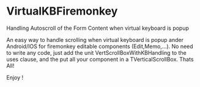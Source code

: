 # VirtualKBFiremonkey
Handling Autoscroll of the Form Content when virtual keyboard is popup

An easy way to handle scrolling when virtual keyboard is popup ander Android/IOS for firemonkey editable components (Edit,Memo,...). No need to write any code, just add the unit VertScrollBoxWithKBHandling to the uses clause, and the put all your component in a TVerticalScrollBox. Thats All!

Enjoy !
